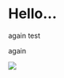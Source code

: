 # Hello...

again test

again

![](https://cicorias.visualstudio.com/DefaultCollection/_apis/public/build/definitions/dec85ef2-dd7c-4b87-867f-d8eb88d6a27a/7/badge)
